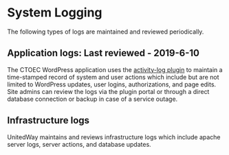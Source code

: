 # System Logging

The following types of logs are maintained and reviewed periodically.

## Application logs: Last reviewed - 2019-6-10
The CTOEC WordPress application uses the [activity-log plugin](https://github.com/pojome/activity-log) to maintain a time-stamped record of system and user actions which include but are not limited to WordPress updates, user logins, authorizations, and page edits. Site admins can review the logs via the plugin portal or through a direct database connection or backup in case of a service outage. 

## Infrastructure logs
UnitedWay maintains and reviews infrastructure logs which include apache server logs, server actions, and database updates. 